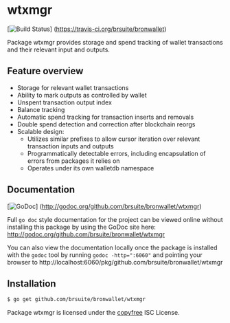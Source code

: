 wtxmgr
======

[![Build Status](https://travis-ci.org/brsuite/bronwallet.png?branch=master)]
(https://travis-ci.org/brsuite/bronwallet)

Package wtxmgr provides storage and spend tracking of wallet transactions and
their relevant input and outputs.

## Feature overview

- Storage for relevant wallet transactions
- Ability to mark outputs as controlled by wallet
- Unspent transaction output index
- Balance tracking
- Automatic spend tracking for transaction inserts and removals
- Double spend detection and correction after blockchain reorgs
- Scalable design:
  - Utilizes similar prefixes to allow cursor iteration over relevant transaction
    inputs and outputs
  - Programmatically detectable errors, including encapsulation of errors from
    packages it relies on
  - Operates under its own walletdb namespace
    
## Documentation

[![GoDoc](https://godoc.org/github.com/brsuite/bronwallet/wtxmgr?status.png)]
(http://godoc.org/github.com/brsuite/bronwallet/wtxmgr)

Full `go doc` style documentation for the project can be viewed online without
installing this package by using the GoDoc site here:
http://godoc.org/github.com/brsuite/bronwallet/wtxmgr

You can also view the documentation locally once the package is installed with
the `godoc` tool by running `godoc -http=":6060"` and pointing your browser to
http://localhost:6060/pkg/github.com/brsuite/bronwallet/wtxmgr

## Installation

```bash
$ go get github.com/brsuite/bronwallet/wtxmgr
```

Package wtxmgr is licensed under the [copyfree](http://copyfree.org) ISC
License.
